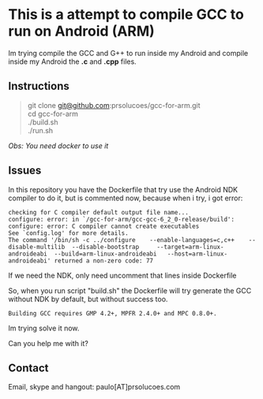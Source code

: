 # This is a attempt to compile GCC to run on Android (ARM)

Im trying compile the GCC and G++ to run inside my Android and compile inside my Android the **.c** and **.cpp** files.

## Instructions

> git clone git@github.com:prsolucoes/gcc-for-arm.git  
> cd gcc-for-arm  
> ./build.sh  
> ./run.sh  
  
  
*Obs: You need docker to use it* 

## Issues  

In this repository you have the Dockerfile that try use the Android NDK compiler to do it, but is commented now, because when i try, i got error:

```
checking for C compiler default output file name... 
configure: error: in `/gcc-for-arm/gcc-gcc-6_2_0-release/build':
configure: error: C compiler cannot create executables
See `config.log' for more details.
The command '/bin/sh -c ../configure 	--enable-languages=c,c++ 	--disable-multilib 	--disable-bootstrap 	--target=arm-linux-androideabi 	--build=arm-linux-androideabi 	--host=arm-linux-androideabi' returned a non-zero code: 77
```

If we need the NDK, only need uncomment that lines inside Dockerfile

So, when you run script "build.sh" the Dockerfile will try generate the GCC without NDK by default, but without success too.

```
Building GCC requires GMP 4.2+, MPFR 2.4.0+ and MPC 0.8.0+.
```

Im trying solve it now.

Can you help me with it?

## Contact
Email, skype and hangout: paulo[AT]prsolucoes.com

